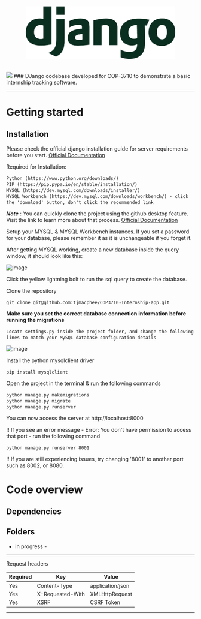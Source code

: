 # <p align="center"><a href="https://www.djangoproject.com" target="_blank"><img src="https://github.com/tjmacphee/COP3710-Internship-app/blob/main/django-logo.webp" width="400" alt="Django Logo"></a></p>

<img src="https://img.shields.io/badge/django-%23092E20.svg?style=for-the-badge&logo=django&logoColor=white" />
### DJango codebase developed for COP-3710 to demonstrate a basic internship tracking software.

----------

# Getting started

## Installation

Please check the official django installation guide for server requirements before you start. [Official Documentation](https://docs.djangoproject.com/en/4.2/topics/install/#installing-official-release)

Required for Installation:

    Python (https://www.python.org/downloads/)
    PIP (https://pip.pypa.io/en/stable/installation/)
    MYSQL (https://dev.mysql.com/downloads/installer/)
    MYSQL Workbench (https://dev.mysql.com/downloads/workbench/) - click the 'download' button, don't click the recommended link

***Note*** : You can quickly clone the project using the github desktop feature. Visit the link to learn more about that process. [Official Documentation](https://docs.github.com/en/desktop/contributing-and-collaborating-using-github-desktop/adding-and-cloning-repositories/cloning-a-repository-from-github-to-github-desktop)

Setup your MYSQL & MYSQL Workbench instances. If you set a password for your database, please remember it as it is unchangeable if you forget it.

After getting MYSQL working, create a new database inside the query window, it should look like this:

![image](https://user-images.githubusercontent.com/62121474/232168012-c8bc3798-f88b-4035-add4-b3017db874ee.png)

Click the yellow lightning bolt to run the sql query to create the database.

Clone the repository

    git clone git@github.com:tjmacphee/COP3710-Internship-app.git
    
**Make sure you set the correct database connection information before running the migrations**

    Locate settings.py inside the project folder, and change the following lines to match your MySQL database configuration details
    
![image](https://user-images.githubusercontent.com/62121474/232167608-4f6c0b15-1a2e-44d6-a4ee-713ae53766b4.png)

Install the python mysqlclient driver

    pip install mysqlclient

Open the project in the terminal & run the following commands

    python manage.py makemigrations
    python manage.py migrate
    python manage.py runserver 

You can now access the server at http://localhost:8000

!! If you see an error message - Error: You don't have permission to access that port - run the following command

    python manage.py runserver 8001
    
!! If you are still experiencing issues, try changing '8001' to another port such as 8002, or 8080.

# Code overview

## Dependencies

## Folders

- in progress -

----------

Request headers

| **Required** 	| **Key**              	| **Value**            	|
|----------	|------------------	|------------------	|
| Yes      	| Content-Type     	| application/json 	|
| Yes      	| X-Requested-With 	| XMLHttpRequest   	|
| Yes      	| XSRF 	            | CSRF Token   	|

----------
